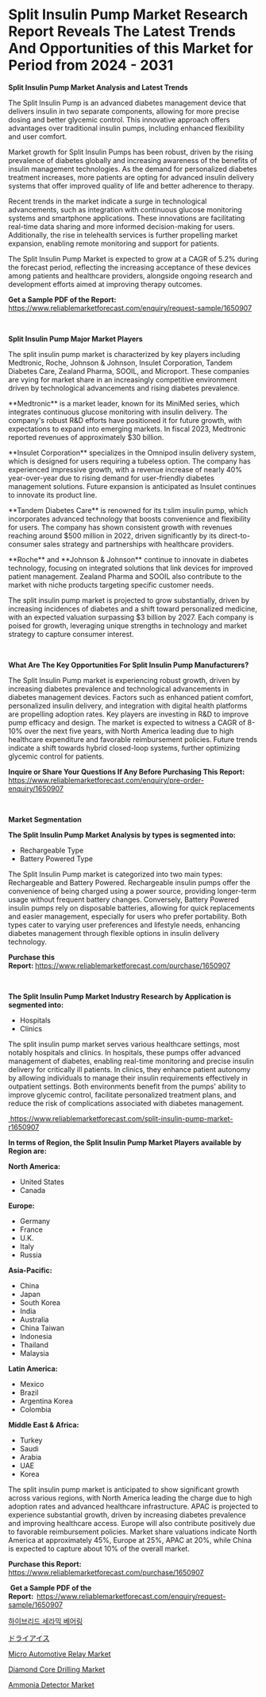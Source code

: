 <p><h1>Split Insulin Pump Market Research Report Reveals The Latest Trends And Opportunities of this Market for Period from 2024 - 2031</h1></p><p><strong>Split Insulin Pump Market Analysis and Latest Trends</strong></p>
<p><p>The Split Insulin Pump is an advanced diabetes management device that delivers insulin in two separate components, allowing for more precise dosing and better glycemic control. This innovative approach offers advantages over traditional insulin pumps, including enhanced flexibility and user comfort. </p><p>Market growth for Split Insulin Pumps has been robust, driven by the rising prevalence of diabetes globally and increasing awareness of the benefits of insulin management technologies. As the demand for personalized diabetes treatment increases, more patients are opting for advanced insulin delivery systems that offer improved quality of life and better adherence to therapy.</p><p>Recent trends in the market indicate a surge in technological advancements, such as integration with continuous glucose monitoring systems and smartphone applications. These innovations are facilitating real-time data sharing and more informed decision-making for users. Additionally, the rise in telehealth services is further propelling market expansion, enabling remote monitoring and support for patients.</p><p>The Split Insulin Pump Market is expected to grow at a CAGR of 5.2% during the forecast period, reflecting the increasing acceptance of these devices among patients and healthcare providers, alongside ongoing research and development efforts aimed at improving therapy outcomes.</p></p>
<p><strong>Get a Sample PDF of the Report:&nbsp;</strong> <a href="https://www.reliablemarketforecast.com/enquiry/request-sample/1650907?utm_campaign=1125&utm_medium=2&utm_source=Github&utm_content=ia&utm_term=03102024&utm_id=split-insulin-pump">https://www.reliablemarketforecast.com/enquiry/request-sample/1650907</a></p>
<p>&nbsp;</p>
<p><strong>Split Insulin Pump Major Market Players</strong></p>
<p><p>The split insulin pump market is characterized by key players including Medtronic, Roche, Johnson & Johnson, Insulet Corporation, Tandem Diabetes Care, Zealand Pharma, SOOIL, and Microport. These companies are vying for market share in an increasingly competitive environment driven by technological advancements and rising diabetes prevalence.</p><p>**Medtronic** is a market leader, known for its MiniMed series, which integrates continuous glucose monitoring with insulin delivery. The company's robust R&D efforts have positioned it for future growth, with expectations to expand into emerging markets. In fiscal 2023, Medtronic reported revenues of approximately $30 billion.</p><p>**Insulet Corporation** specializes in the Omnipod insulin delivery system, which is designed for users requiring a tubeless option. The company has experienced impressive growth, with a revenue increase of nearly 40% year-over-year due to rising demand for user-friendly diabetes management solutions. Future expansion is anticipated as Insulet continues to innovate its product line.</p><p>**Tandem Diabetes Care** is renowned for its t:slim insulin pump, which incorporates advanced technology that boosts convenience and flexibility for users. The company has shown consistent growth with revenues reaching around $500 million in 2022, driven significantly by its direct-to-consumer sales strategy and partnerships with healthcare providers.</p><p>**Roche** and **Johnson & Johnson** continue to innovate in diabetes technology, focusing on integrated solutions that link devices for improved patient management. Zealand Pharma and SOOIL also contribute to the market with niche products targeting specific customer needs.</p><p>The split insulin pump market is projected to grow substantially, driven by increasing incidences of diabetes and a shift toward personalized medicine, with an expected valuation surpassing $3 billion by 2027. Each company is poised for growth, leveraging unique strengths in technology and market strategy to capture consumer interest.</p></p>
<p>&nbsp;</p>
<p><strong>What Are The Key Opportunities For Split Insulin Pump Manufacturers?</strong></p>
<p><p>The Split Insulin Pump market is experiencing robust growth, driven by increasing diabetes prevalence and technological advancements in diabetes management devices. Factors such as enhanced patient comfort, personalized insulin delivery, and integration with digital health platforms are propelling adoption rates. Key players are investing in R&D to improve pump efficacy and design. The market is expected to witness a CAGR of 8-10% over the next five years, with North America leading due to high healthcare expenditure and favorable reimbursement policies. Future trends indicate a shift towards hybrid closed-loop systems, further optimizing glycemic control for patients.</p></p>
<p><strong>Inquire or Share Your Questions If Any Before Purchasing This Report:</strong> <a href="https://www.reliablemarketforecast.com/enquiry/pre-order-enquiry/1650907?utm_campaign=1125&utm_medium=2&utm_source=Github&utm_content=ia&utm_term=03102024&utm_id=split-insulin-pump">https://www.reliablemarketforecast.com/enquiry/pre-order-enquiry/1650907</a></p>
<p>&nbsp;</p>
<p><strong>Market Segmentation</strong></p>
<p><strong>The Split Insulin Pump Market Analysis by types is segmented into:</strong></p>
<p><ul><li>Rechargeable Type</li><li>Battery Powered Type</li></ul></p>
<p><p>The Split Insulin Pump market is categorized into two main types: Rechargeable and Battery Powered. Rechargeable insulin pumps offer the convenience of being charged using a power source, providing longer-term usage without frequent battery changes. Conversely, Battery Powered insulin pumps rely on disposable batteries, allowing for quick replacements and easier management, especially for users who prefer portability. Both types cater to varying user preferences and lifestyle needs, enhancing diabetes management through flexible options in insulin delivery technology.</p></p>
<p><strong>Purchase this Report:&nbsp;</strong><a href="https://www.reliablemarketforecast.com/purchase/1650907?utm_campaign=1125&utm_medium=2&utm_source=Github&utm_content=ia&utm_term=03102024&utm_id=split-insulin-pump">https://www.reliablemarketforecast.com/purchase/1650907</a></p>
<p>&nbsp;</p>
<p><strong>The Split Insulin Pump Market Industry Research by Application is segmented into:</strong></p>
<p><ul><li>Hospitals</li><li>Clinics</li></ul></p>
<p><p>The split insulin pump market serves various healthcare settings, most notably hospitals and clinics. In hospitals, these pumps offer advanced management of diabetes, enabling real-time monitoring and precise insulin delivery for critically ill patients. In clinics, they enhance patient autonomy by allowing individuals to manage their insulin requirements effectively in outpatient settings. Both environments benefit from the pumps' ability to improve glycemic control, facilitate personalized treatment plans, and reduce the risk of complications associated with diabetes management.</p></p>
<p><a href="https://www.reliablemarketforecast.com/split-insulin-pump-market-r1650907?utm_campaign=1125&utm_medium=2&utm_source=Github&utm_content=ia&utm_term=03102024&utm_id=split-insulin-pump">&nbsp;https://www.reliablemarketforecast.com/split-insulin-pump-market-r1650907</a></p>
<p><strong>In terms of Region, the Split Insulin Pump Market Players available by Region are:</strong></p>
<p>
    <p> <strong> North America: </strong>
        <ul>
            <li>United States</li>
            <li>Canada</li>
        </ul>
        </p> 
    <p> <strong> Europe: </strong>
        <ul>
            <li>Germany</li>
            <li>France</li>
            <li>U.K.</li>
            <li>Italy</li>
            <li>Russia</li>
        </ul>
        </p> 
    <p> <strong> Asia-Pacific: </strong>
        <ul>
            <li>China</li>
            <li>Japan</li>
            <li>South Korea</li>
            <li>India</li>
            <li>Australia</li>
            <li>China Taiwan</li>
            <li>Indonesia</li>
            <li>Thailand</li>
            <li>Malaysia</li>
        </ul>
        </p> 
    <p> <strong> Latin America: </strong>
        <ul>
            <li>Mexico</li>
            <li>Brazil</li>
            <li>Argentina Korea</li>
            <li>Colombia</li>
        </ul>
        </p> 
    <p> <strong> Middle East & Africa: </strong>
        <ul>
            <li>Turkey</li>
            <li>Saudi</li>
            <li>Arabia</li>
            <li>UAE</li>
            <li>Korea</li>
        </ul>
    </p>
    </p>
<p><p>The split insulin pump market is anticipated to show significant growth across various regions, with North America leading the charge due to high adoption rates and advanced healthcare infrastructure. APAC is projected to experience substantial growth, driven by increasing diabetes prevalence and improving healthcare access. Europe will also contribute positively due to favorable reimbursement policies. Market share valuations indicate North America at approximately 45%, Europe at 25%, APAC at 20%, while China is expected to capture about 10% of the overall market.</p></p>
<p><strong>Purchase this Report: </strong><a href="https://www.reliablemarketforecast.com/purchase/1650907?utm_campaign=1125&utm_medium=2&utm_source=Github&utm_content=ia&utm_term=03102024&utm_id=split-insulin-pump">https://www.reliablemarketforecast.com/purchase/1650907</a></p>
<p>&nbsp;<strong>Get a Sample PDF of the Report:&nbsp;&nbsp;</strong><a href="https://www.reliablemarketforecast.com/enquiry/request-sample/1650907?utm_campaign=1125&utm_medium=2&utm_source=Github&utm_content=ia&utm_term=03102024&utm_id=split-insulin-pump">https://www.reliablemarketforecast.com/enquiry/request-sample/1650907</a></p>
<p><strong></strong></p>
<p><p><a href="https://github.com/laholand/Market-Research-Report-List-6/blob/main/543784616595.md?utm_campaign=1125&utm_medium=2&utm_source=Github&utm_content=ia&utm_term=03102024&utm_id=split-insulin-pump">하이브리드 세라믹 베어링</a></p><p><a href="https://github.com/mohamedbakry57/Market-Research-Report-List-6/blob/main/806474216627.md?utm_campaign=1125&utm_medium=2&utm_source=Github&utm_content=ia&utm_term=03102024&utm_id=split-insulin-pump">ドライアイス</a></p><p><a href="https://github.com/vimar16th/Market-Research-Report-List-6/blob/main/micro-automotive-relay-market.md?utm_campaign=1125&utm_medium=2&utm_source=Github&utm_content=ia&utm_term=03102024&utm_id=split-insulin-pump">Micro Automotive Relay Market</a></p><p><a href="https://www.linkedin.com/pulse/diamond-core-drilling-market-trends-growth-outlook-2024-2031-mrp7e?utm_campaign=1125&utm_medium=2&utm_source=Github&utm_content=ia&utm_term=03102024&utm_id=split-insulin-pump">Diamond Core Drilling Market</a></p><p><a href="https://issuu.com/reportprime-2/docs/ammonia-detector-market-size-2030.p_6fbed7d80e513e?utm_campaign=1125&utm_medium=2&utm_source=Github&utm_content=ia&utm_term=03102024&utm_id=split-insulin-pump">Ammonia Detector Market</a></p></p>